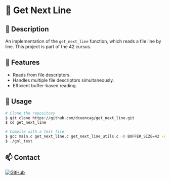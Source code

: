 # 📜 Get Next Line

## 📌 Description
An implementation of the `get_next_line` function, which reads a file line by line. This project is part of the 42 cursus.

## 📂 Features
- Reads from file descriptors.
- Handles multiple file descriptors simultaneously.
- Efficient buffer-based reading.

## 🚀 Usage
```sh
# Clone the repository
$ git clone https://github.com/dcuencag/get_next_line.git
$ cd get_next_line

# Compile with a test file
$ gcc main.c get_next_line.c get_next_line_utils.c -D BUFFER_SIZE=42 -o gnl_test
$ ./gnl_test
```

## 📫 Contact
[![GitHub](https://img.shields.io/badge/-Github-000?style=flat&logo=Github&logoColor=white)](https://github.com/dcuencag)
